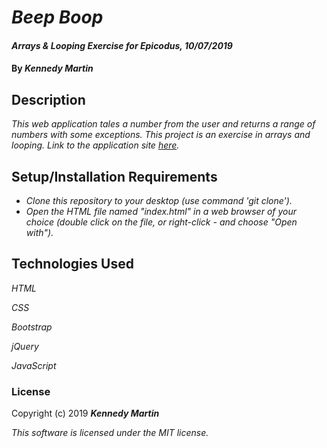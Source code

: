 # _Beep Boop_

#### _Arrays & Looping Exercise for Epicodus, 10/07/2019_

#### By _**Kennedy Martin**_

## Description

_This web application tales a number from the user and returns a range of numbers with some exceptions. This project is an exercise in arrays and looping. Link to the application site [here](https://kennedymartin.github.io/beep-boop/)._

## Setup/Installation Requirements

* _Clone this repository to your desktop (use command 'git clone')._
* _Open the HTML file named "index.html" in a web browser of your choice (double click on the file, or right-click - and choose "Open with")._

## Technologies Used

_HTML_

_CSS_

_Bootstrap_

_jQuery_

_JavaScript_

### License

Copyright (c) 2019 **_Kennedy Martin_**

*This software is licensed under the MIT license.*
